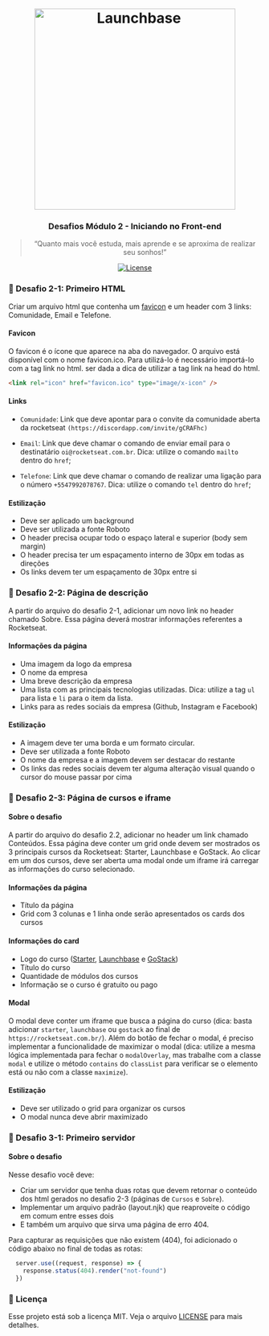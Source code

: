 ﻿<h1 align="center">
    <img alt="Launchbase" src="https://storage.googleapis.com/golden-wind/bootcamp-launchbase/logo.png" width="400px" />
</h1>

<h3 align="center">
  Desafios Módulo 2 - Iniciando no Front-end
</h3>

<blockquote align="center">“Quanto mais você estuda, mais aprende e se aproxima de realizar seu sonhos!”</blockquote>

<p align="center">
  <a href="LICENSE" >
    <img alt="License" src="https://img.shields.io/badge/license-MIT-%23F8952D">
  </a>
</p>


### :rocket: Desafio 2-1: Primeiro HTML

Criar um arquivo html que contenha um [favicon](https://raw.githubusercontent.com/Rocketseat/bootcamp-launchbase-desafios-02/master/desafios/favicon.ico) e um header com 3 links: Comunidade, Email e Telefone.

#### Favicon

O favicon é o ícone que aparece na aba do navegador. O arquivo está disponível com o nome favicon.ico. Para utilizá-lo é necessário importá-lo com a tag link no html. ser dada a dica de utilizar a tag link na head do html.

```html
<link rel="icon" href="favicon.ico" type="image/x-icon" />
```

#### Links

- `Comunidade`: Link que deve apontar para o convite da comunidade aberta da rocketseat `(https://discordapp.com/invite/gCRAFhc)`

- `Email`: Link que deve chamar o comando de enviar email para o destinatário `oi@rocketseat.com.br`. Dica: utilize o comando `mailto` dentro do `href`;

- `Telefone`: Link que deve chamar o comando de realizar uma ligação para o número `+5547992078767`. Dica: utilize o comando `tel` dentro do `href`;

#### Estilização

- Deve ser aplicado um background
- Deve ser utilizada a fonte Roboto
- O header precisa ocupar todo o espaço lateral e superior (body sem margin)
- O header precisa ter um espaçamento interno de 30px em todas as direções
- Os links devem ter um espaçamento de 30px entre si

### :rocket: Desafio 2-2: Página de descrição

A partir do arquivo do desafio 2-1, adicionar um novo link no header chamado Sobre. Essa página deverá mostrar informações referentes a Rocketseat.

#### Informações da página

- Uma imagem da logo da empresa
- O nome da empresa
- Uma breve descrição da empresa
- Uma lista com as principais tecnologias utilizadas. Dica: utilize a tag `ul` para lista e `li` para o item da lista.
- Links para as redes sociais da empresa (Github, Instagram e Facebook)

#### Estilização

- A imagem deve ter uma borda e um formato circular.
- Deve ser utilizada a fonte Roboto
- O nome da empresa e a imagem devem ser destacar do restante
- Os links das redes sociais devem ter alguma alteração visual quando o cursor do mouse passar por cima

### :rocket: Desafio 2-3: Página de cursos e iframe

#### Sobre o desafio

A partir do arquivo do desafio 2.2, adicionar no header um link chamado Conteúdos. Essa página deve conter um grid onde devem ser mostrados os 3 principais cursos da Rocketseat: Starter, Launchbase e GoStack. Ao clicar em um dos cursos, deve ser aberta uma modal onde um iframe irá carregar as informações do curso selecionado.

#### Informações da página

- Título da página
- Grid com 3 colunas e 1 linha onde serão apresentados os cards dos cursos

#### Informações do card

- Logo do curso ([Starter](https://skylab.rocketseat.com.br/static/64c237ccff807c054339a62d53b4b402.svg), [Launchbase](https://skylab.rocketseat.com.br/static/0828532024cb46921a6b5e941f8d788d.svg) e [GoStack](https://skylab.rocketseat.com.br/static/83a178a0653dab1d55e2ed7946465975.svg))
- Título do curso
- Quantidade de módulos dos cursos
- Informação se o curso é gratuito ou pago

#### Modal

O modal deve conter um iframe que busca a página do curso (dica: basta adicionar `starter`, `launchbase` ou `gostack` ao final de `https://rocketseat.com.br/`). Além do botão de fechar o modal, é preciso implementar a funcionalidade de maximizar o modal (dica: utilize a mesma lógica implementada para fechar o `modalOverlay`, mas trabalhe com a classe `modal` e utilize o método `contains` do `classList` para verificar se o elemento está ou não com a classe `maximize`).

#### Estilização

- Deve ser utilizado o grid para organizar os cursos
- O modal nunca deve abrir maximizado

### :rocket: Desafio 3-1: Primeiro servidor

#### Sobre o desafio

Nesse desafio você deve:
- Criar um servidor que tenha duas rotas que devem retornar o conteúdo dos html gerados no desafio 2-3 (páginas de `Cursos` e `Sobre`). 
- Implementar um arquivo padrão (layout.njk) que reaproveite o código em comum entre esses dois 
- E também um arquivo que sirva uma página de erro 404.

Para capturar as requisições que não existem (404), foi adicionado o código abaixo no final de todas as rotas:

````js
  server.use((request, response) => {
    response.status(404).render("not-found")
  })
````
### :memo: Licença

Esse projeto está sob a licença MIT. Veja o arquivo [LICENSE](../LICENSE) para mais detalhes.